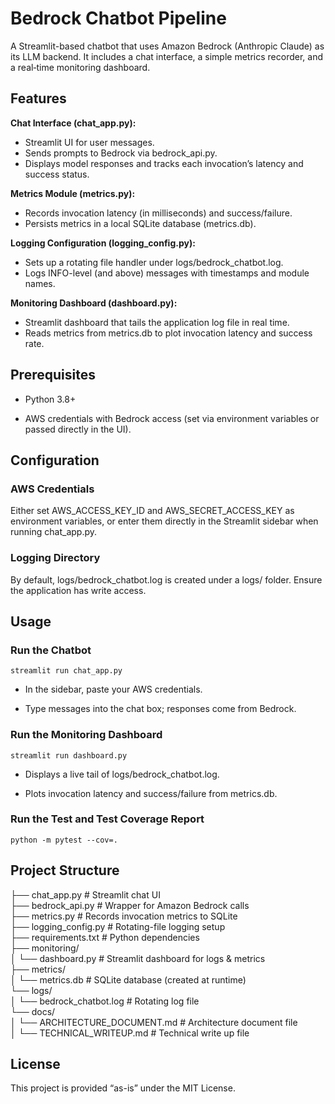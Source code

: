 # Bedrock Chatbot Pipeline

A Streamlit-based chatbot that uses Amazon Bedrock (Anthropic Claude) as its LLM backend. It includes a chat interface, a simple metrics recorder, and a real‐time monitoring dashboard.

## Features

**Chat Interface (chat_app.py):**
- Streamlit UI for user messages.   
- Sends prompts to Bedrock via bedrock_api.py.   
- Displays model responses and tracks each invocation’s latency and success status.

**Metrics Module (metrics.py):**
- Records invocation latency (in milliseconds) and success/failure.
- Persists metrics in a local SQLite database (metrics.db).

**Logging Configuration (logging_config.py):**
- Sets up a rotating file handler under logs/bedrock_chatbot.log.
- Logs INFO-level (and above) messages with timestamps and module names.

**Monitoring Dashboard (dashboard.py):**
- Streamlit dashboard that tails the application log file in real time.
- Reads metrics from metrics.db to plot invocation latency and success rate.

## Prerequisites

- Python 3.8+

- AWS credentials with Bedrock access (set via environment variables or passed directly in the UI).

## Configuration

### AWS Credentials

Either set AWS_ACCESS_KEY_ID and AWS_SECRET_ACCESS_KEY as environment variables, or enter them directly in the Streamlit sidebar when running chat_app.py.

### Logging Directory 

By default, logs/bedrock_chatbot.log is created under a logs/ folder. Ensure the application has write access.

## Usage

### Run the Chatbot

`streamlit run chat_app.py`

- In the sidebar, paste your AWS credentials.

- Type messages into the chat box; responses come from Bedrock.

### Run the Monitoring Dashboard

`streamlit run dashboard.py`

- Displays a live tail of logs/bedrock_chatbot.log.

- Plots invocation latency and success/failure from metrics.db.

### Run the Test and Test Coverage Report     

`python -m pytest --cov=. `

## Project Structure

├── chat_app.py    # Streamlit chat UI    
├── bedrock_api.py    # Wrapper for Amazon Bedrock calls   
├── metrics.py     # Records invocation metrics to SQLite     
├── logging_config.py    # Rotating-file logging setup    
├── requirements.txt    # Python dependencies    
├── monitoring/    
│ └── dashboard.py   # Streamlit dashboard for logs & metrics    
├── metrics/    
│ └── metrics.db    # SQLite database (created at runtime)     
└── logs/    
│ └── bedrock_chatbot.log    # Rotating log file     
└── docs/    
│ └── ARCHITECTURE_DOCUMENT.md    # Architecture document file      
│ └── TECHNICAL_WRITEUP.md    # Technical write up file  


## License

This project is provided “as-is” under the MIT License.



